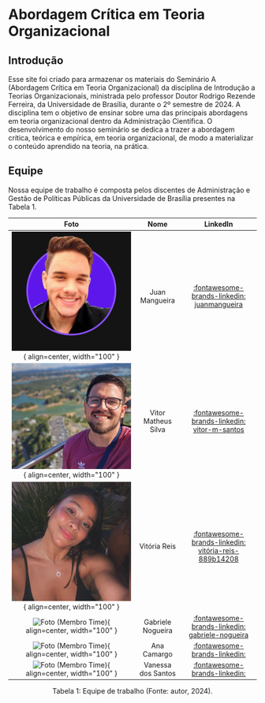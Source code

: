 # Abordagem Crítica em Teoria Organizacional

## Introdução
Esse site foi criado para armazenar os materiais do Seminário A (Abordagem Crítica em Teoria Organizacional) da disciplina de Introdução a Teorias Organizacionais, ministrada pelo professor Doutor Rodrigo Rezende Ferreira, da Universidade de Brasília, durante o 2º semestre de 2024. A disciplina tem o objetivo de ensinar sobre uma das principais abordagens em teoria organizacional dentro da Administração Científica. O desenvolvimento do nosso seminário se dedica a trazer a abordagem crítica, teórica e empírica, em teoria organizacional, de modo a materializar o conteúdo aprendido na teoria, na prática.

## Equipe
Nossa equipe de trabalho é composta pelos discentes de Administração e Gestão de Políticas Públicas da Universidade de Brasília presentes na Tabela 1.

<center>

| Foto        | Nome                                 | LinkedIn |
| :---------: | :----------------------------------: | :----: |
| ![Foto Juan Mangueira(Membro Time)](assets/perfil_juan.png){ align=center, width="100" } | Juan Mangueira | [:fontawesome-brands-linkedin: juanmangueira](https://linkedin.com/in/juanmangueira) |
| ![Foto Vitor Matheys (Membro Time)](assets/perfil_vitor.jpg){ align=center, width="100" } | Vitor Matheus Silva | [:fontawesome-brands-linkedin: vitor-m-santos](https://linkedin.com/in/vitor-m-santos) |
| ![Foto Vitória Reis (Membro Time)](assets/perfil_vitoria.jpg){ align=center, width="100" } | Vitória Reis | [:fontawesome-brands-linkedin: vitória-reis-889b14208](https://linkedin.com/in/vitória-reis-889b14208) |
| ![Foto (Membro Time)](){ align=center, width="100" } | Gabriele Nogueira | [:fontawesome-brands-linkedin: gabriele-nogueira](https://www.linkedin.com/in/gabriele-nogueira) |
| ![Foto (Membro Time)](){ align=center, width="100" } | Ana Camargo | [:fontawesome-brands-linkedin: ](https://linkedin.com/in/) |
| ![Foto (Membro Time)](){ align=center, width="100" } | Vanessa dos Santos | [:fontawesome-brands-linkedin: ](https://linkedin.com/in/) |

</center>
<div style="text-align: center">
<p> Tabela 1: Equipe de trabalho (Fonte: autor, 2024).</p>
</div>